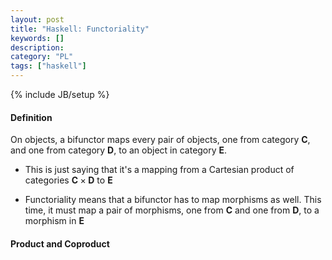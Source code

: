 ```yaml
--- 
layout: post 
title: "Haskell: Functoriality" 
keywords: [] 
description: 
category: "PL"
tags: ["haskell"] 
--- 
```

{% include JB/setup %}

#### Definition
On objects, a bifunctor maps every pair of objects, one from category $\mathbf{C}$,
and one from category $\mathbf{D}$, to an object in category $\mathbf{E}$.
- This is just saying that it's a mapping from a Cartesian product of categories
  $\mathbf{C} \times \mathbf{D}$ to $\mathbf{E}$

- Functoriality means that a bifunctor has to map morphisms as well. This time,
  it must map a pair of morphisms, one from $\mathbf{C}$ and one from $\mathbf{D}$, to a morphism in $\mathbf{E}$



#### Product and Coproduct

